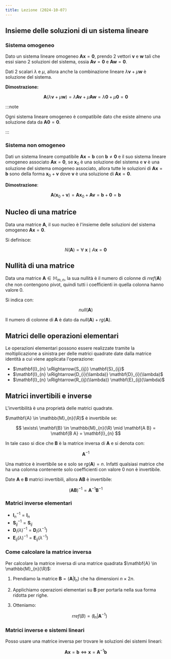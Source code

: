 ```yaml
---
title: Lezione (2024-10-07)
---
```


## Insieme delle soluzioni di un sistema lineare

### Sistema omogeneo

Dato un sistema lineare omogeneo $\mathbf{A} \mathbf{x} = \mathbf{0}$, prendo 2
vettori $\mathbf{v}$ e $\mathbf{w}$ tali che essi siano 2 soluzioni del sistema,
ossia $\mathbf{A} \mathbf{v} = \mathbf{0}$ e
$\mathbf{A} \mathbf{w} = \mathbf{0}$.

Dati 2 scalari $\lambda$ e $\mu$, allora anche la combinazione lineare
$\lambda \mathbf{v} + \mu \mathbf{w}$ è soluzione del sistema.

**Dimostrazione:**

$$
\mathbf{A} (\lambda \mathbf{v} + \mu \mathbf{w}) = \lambda \mathbf{A} \mathbf{v} + \mu \mathbf{A} \mathbf{w} = \lambda \mathbf{0} + \mu \mathbf{0} = \mathbf{0}
$$

:::note

Ogni sistema lineare omogeneo è compatibile dato che esiste almeno una soluzione
data da $\mathbf{A} \mathbf{0} = \mathbf{0}$.

:::

### Sistema non omogeneo

Dati un sistema lineare compatibile $\mathbf{A} \mathbf{x} = \mathbf{b}$ con
$\mathbf{b} \neq \mathbf{0}$ e il suo sistema lineare omogeneo associato
$\mathbf{A} \mathbf{x} = \mathbf{0}$, se $\mathbf{x}_{0}$ è una soluzione del
sistema e $\mathbf{v}$ è una soluzione del sistema omogeneo associato, allora
tutte le soluzioni di $\mathbf{A} \mathbf{x} = \mathbf{b}$ sono della forma
$\mathbf{x}_{0} + \mathbf{v}$ dove $\mathbf{v}$ è una soluzione di
$\mathbf{A} \mathbf{x} = \mathbf{0}$.

**Dimostrazione**:

$$
\mathbf{A} (\mathbf{x}_{0} + \mathbf{v}) = \mathbf{A} \mathbf{x}_{0} + \mathbf{A} \mathbf{v} = \mathbf{b} + \mathbf{0} = \mathbf{b}
$$

## Nucleo di una matrice

Data una matrice $\mathbf{A}$, il suo nucleo è l'insieme delle soluzioni del
sistema omogeneo $\mathbf{A} \mathbf{x} = \mathbf{0}$.

Si definisce:

$$
N(\mathbf{A}) = \forall\ \mathbf{x} \mid A \mathbf{x} = \mathbf{0}
$$

## Nullità di una matrice

Data una matrice $\mathbf{A} \in \mathbb{M}_{m, n}$, la sua nullità è il numero
di colonne di $rref(\mathbf{A})$ che non contengono pivot, quindi tutti i
coefficienti in quella colonna hanno valore $0$.

Si indica con:

$$
null(\mathbf{A})
$$

Il numero di colonne di $\mathbf{A}$ è dato da
$null(\mathbf{A}) + rg(\mathbf{A})$.

## Matrici delle operazioni elementari

Le operazioni elementari possono essere realizzate tramite la moltiplicazione a
sinistra per delle matrici quadrate date dalla matrice identità a cui viene
applicata l'operazione:

- $\mathbf{I}_{n} \xRightarrow{S_{ij}} \mathbf{S}_{ij}$
- $\mathbf{I}_{n} \xRightarrow{D_{i}(\lambda)} \mathbf{D}_{i}(\lambda)$
- $\mathbf{I}_{n} \xRightarrow{R_{ij}(\lambda)} \mathbf{E}_{ij}(\lambda)$

## Matrici invertibili e inverse

L'invertibilità è una proprietà delle matrici quadrate.

$\mathbf{A} \in \mathbb{M}_{n}(\R)$ è invertibile se:

$$
\exists\ \mathbf{B} \in \mathbb{M}_{n}(\R) \mid \mathbf{A B} = \mathbf{B A} = \mathbf{I}_{n}
$$

In tale caso si dice che $\mathbf{B}$ è la matrice inversa di $\mathbf{A}$ e si
denota con:

$$
\mathbf{A}^{-1}
$$

Una matrice è invertibile se e solo se $rg(\mathbf{A}) = n$. Infatti qualsiasi
matrice che ha una colonna contenente solo coefficienti con valore $0$ non è
invertibile.

Date $\mathbf{A}$ e $\mathbf{B}$ matrici invertibili, allora $\mathbf{A B}$ è
invertibile:

$$
(\mathbf{A B})^{-1} = \mathbf{A}^{-1} \mathbf{B}^{-1}
$$

### Matrici inverse elementari

- $\mathbf{I}_{n}^{-1} = \mathbf{I}_{n}$
- $\mathbf{S}_{ij}^{-1} = \mathbf{S}_{ij}$
- $\mathbf{D}_{i}(\lambda)^{-1} = \mathbf{D}_{i}(\lambda^{-1})$
- $\mathbf{E}_{ij}(\lambda)^{-1} = \mathbf{E}_{ij}(\lambda^{-1})$

### Come calcolare la matrice inversa

Per calcolare la matrice inversa di una matrice quadrata
$\mathbf{A} \in \mathbb{M}_{n}(\R)$:

1. Prendiamo la matrice $\mathbf{B} = (\mathbf{A} | \mathbf{I}_{n})$ che ha
   dimensioni $n \times 2n$.
2. Applichiamo operazioni elementari su $\mathbf{B}$ per portarla nella sua
   forma ridotta per righe.
3. Otteniamo:

   $$
   rref(B) = (\mathbf{I}_{n} | \mathbf{A}^{-1})
   $$

### Matrici inverse e sistemi lineari

Posso usare una matrice inversa per trovare le soluzioni dei sistemi lineari:

$$
\mathbf{A} \mathbf{x} = \mathbf{b} \iff \mathbf{x} = \mathbf{A}^{-1} \mathbf{b}
$$
